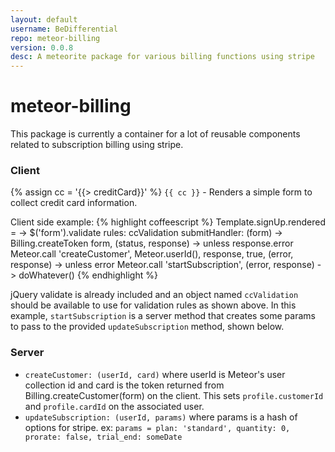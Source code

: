 ```yaml
---
layout: default
username: BeDifferential
repo: meteor-billing
version: 0.0.8
desc: A meteorite package for various billing functions using stripe
---
```

# meteor-billing

This package is currently a container for a lot of reusable components related to subscription billing using stripe.


### Client
{% assign cc = '{{> creditCard}}' %}
`{{ cc }}` - Renders a simple form to collect credit card information.

Client side example:
{% highlight coffeescript %}
  Template.signUp.rendered = ->
    $('form').validate
      rules: ccValidation
      submitHandler: (form) ->
        Billing.createToken form, (status, response) ->
          unless response.error
            Meteor.call 'createCustomer', Meteor.userId(), response, true, (error, response) ->
              unless error
                Meteor.call 'startSubscription', (error, response) ->
                  doWhatever()
{% endhighlight %}

jQuery validate is already included and an object named `ccValidation` should be available to use for validation rules as shown above.  In this example, `startSubscription` is a server method that creates some params to pass to the provided `updateSubscription` method, shown below.

### Server
* `createCustomer: (userId, card)` where userId is Meteor's user collection id and card is the token returned from Billing.createCustomer(form) on the client.  This sets `profile.customerId` and `profile.cardId` on the associated user.
* `updateSubscription: (userId, params)` where params is a hash of options for stripe.  ex: `params = plan: 'standard', quantity: 0, prorate: false, trial_end: someDate`

